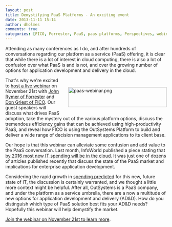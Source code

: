 ```yaml
---
layout: post
title: Demystifying PaaS Platforms - An exciting event
date: 2013-11-11 15:14
author: dholmes
comments: true
categories: [FICO, Forrester, PaaS, paas platforms, Perspectives, webinar]
---
```

Attending as many conferences as I do, and after hundreds of conversations regarding our platform as a service (PaaS) offering, it is clear that while there is a lot of interest in cloud computing, there is also a lot of confusion over what PaaS is and is not, and over the growing number of options for application development and delivery in the cloud.

<!--more-->

<img class="mt-image-right" style="float: right; margin: 30px 0 20px 20px;" alt="paas-webinar.png" src="https://www.outsystems.com/blog/wp-content/uploads/2013/11/paas-webinar12.png" width="308" height="62" />That's why we're excited to <a title="Live Webinar" href="http://www.outsystems.com/company/events/web/high-productivity-paas/">host a live webinar</a> on November 21st with <a title="John Rhymer" href="http://blogs.forrester.com/john_r_rymer" target="_blank">John Rymer of Forrester</a> and <a title="Don Griest" href="http://exchange.fico.com/dmc" target="_blank">Don Griest of FICO</a>. Our guest speakers will discuss what drives PaaS adoption, take the mystery out of the various platform options, discuss the tremendous efficiency gains that can be achieved using high-productivity PaaS, and reveal how FICO is using the OutSystems Platform to build and deliver a wide range of decision management applications to its client base.

Our hope is that this webinar can alleviate some confusion and add value to the PaaS conversation. Last month, InfoWorld published a piece stating that <a title="Most new IT spending will be in the cloud" href="http://www.infoworld.com/d/cloud-computing/2016-most-new-it-spending-will-be-in-the-cloud-229660" target="_blank">by 2016 most new IT spending will be in the cloud</a>. It was just one of dozens of articles published recently that discuss the state of the PaaS market and implications for enterprise application development.

Considering the rapid growth in <a title="IT Spending Predicted" href="http://www.forbes.com/sites/louiscolumbus/2013/09/04/predicting-enterprise-cloud-computing-growth/" target="_blank">spending predicted</a> for this new, future state of IT, the discussion is certainly warranted, and we thought a little more context might be helpful. After all, OutSystems is a PaaS company, and under the platform as a service umbrella, there are a now a multitude of new options for application development and delivery (AD&amp;D). How do you distinguish which type of PaaS solution best fits your AD&amp;D needs? Hopefully this webinar will help demystify the market.

<a title="Join the Webinar" href="http://www.outsystems.com/company/events/web/high-productivity-paas/">Join the webinar on November 21st to learn more</a>.

